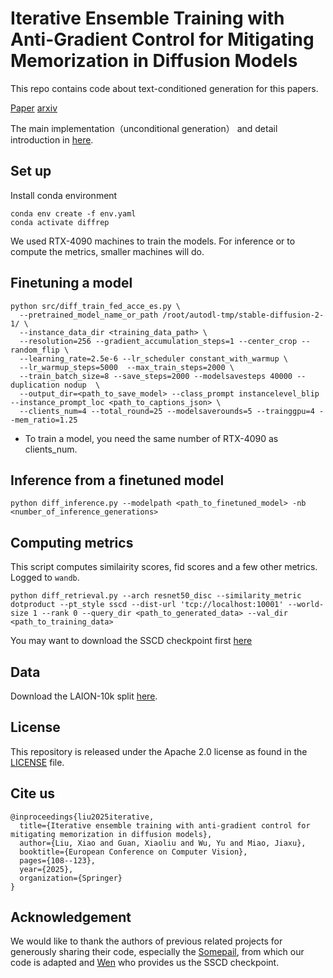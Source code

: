 # Iterative Ensemble Training with Anti-Gradient Control for Mitigating Memorization in Diffusion Models

This repo contains code about text-conditioned generation for this papers.


[Paper](https://link.springer.com/chapter/10.1007/978-3-031-73021-4_7)
[arxiv](https://arxiv.org/abs/2407.15328)

The main implementation（unconditional generation） and detail introduction in [here](https://github.com/liuxiao-guan/IET_AGC).

## Set up

Install conda environment

```
conda env create -f env.yaml
conda activate diffrep
```
We used RTX-4090 machines to train the models. For inference or to compute the metrics, smaller machines will do.

## Finetuning a model

```
python src/diff_train_fed_acce_es.py \
  --pretrained_model_name_or_path /root/autodl-tmp/stable-diffusion-2-1/ \
  --instance_data_dir <training_data_path> \
  --resolution=256 --gradient_accumulation_steps=1 --center_crop --random_flip \
  --learning_rate=2.5e-6 --lr_scheduler constant_with_warmup \
  --lr_warmup_steps=5000  --max_train_steps=2000 \
  --train_batch_size=8 --save_steps=2000 --modelsavesteps 40000 --duplication nodup  \
  --output_dir=<path_to_save_model> --class_prompt instancelevel_blip --instance_prompt_loc <path_to_captions_json> \
  --clients_num=4 --total_round=25 --modelsaverounds=5 --trainggpu=4 --mem_ratio=1.25

```
-  To train a model, you need the same number of RTX-4090 as clients_num.



## Inference from a finetuned model

```
python diff_inference.py --modelpath <path_to_finetuned_model> -nb <number_of_inference_generations>
```

## Computing metrics

This script computes similairity scores, fid scores and a few other metrics. Logged to `wandb`.

```
python diff_retrieval.py --arch resnet50_disc --similarity_metric dotproduct --pt_style sscd --dist-url 'tcp://localhost:10001' --world-size 1 --rank 0 --query_dir <path_to_generated_data> --val_dir <path_to_training_data>

```
You may want to download the SSCD checkpoint first [here](https://drive.google.com/file/d/1PAMwyK5b5zi6WBvyENtWuWr0lpT-TYMk/view?usp=sharing)

## Data

Download the LAION-10k split [here](https://drive.google.com/drive/folders/1TT1x1yT2B-mZNXuQPg7gqAhxN_fWCD__?usp=sharing).

## License
This repository is released under the Apache 2.0 license as found in the [LICENSE](LICENSE) file.



## Cite us

```
@inproceedings{liu2025iterative,
  title={Iterative ensemble training with anti-gradient control for mitigating memorization in diffusion models},
  author={Liu, Xiao and Guan, Xiaoliu and Wu, Yu and Miao, Jiaxu},
  booktitle={European Conference on Computer Vision},
  pages={108--123},
  year={2025},
  organization={Springer}
}
```

## Acknowledgement
We would like to thank the authors of previous related projects for generously sharing their code, especially the [Somepail](https://github.com/somepago/DCR), from which our code is adapted and [Wen](https://github.com/YuxinWenRick/diffusion_memorization) who provides us the SSCD checkpoint.
